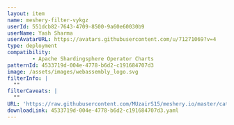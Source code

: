 ```yaml
---
layout: item
name: meshery-filter-vykgz
userId: 551dcb82-7643-4709-8500-9a60e60030b9
userName: Yash Sharma
userAvatarURL: https://avatars.githubusercontent.com/u/71271069?v=4
type: deployment
compatibility: 
        - Apache Shardingsphere Operator Charts
patternId: 4533719d-004e-4778-b6d2-c191684707d3
image: /assets/images/webassembly_logo.svg
filterInfo: |
  ""
filterCaveats: |
  ""
URL: 'https://raw.githubusercontent.com/MUzairS15/meshery.io/master/catalog/4533719d-004e-4778-b6d2-c191684707d3.yaml'
downloadLink: 4533719d-004e-4778-b6d2-c191684707d3.yaml
---
```

